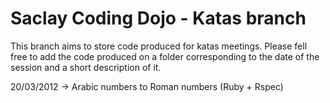 # Saclay Coding Dojo - Katas branch

This branch aims to store code produced for katas meetings. Please fell free to add the code produced on a folder corresponding to the date of the session and a short
description of it.

20/03/2012 -> Arabic numbers to Roman numbers (Ruby + Rspec)